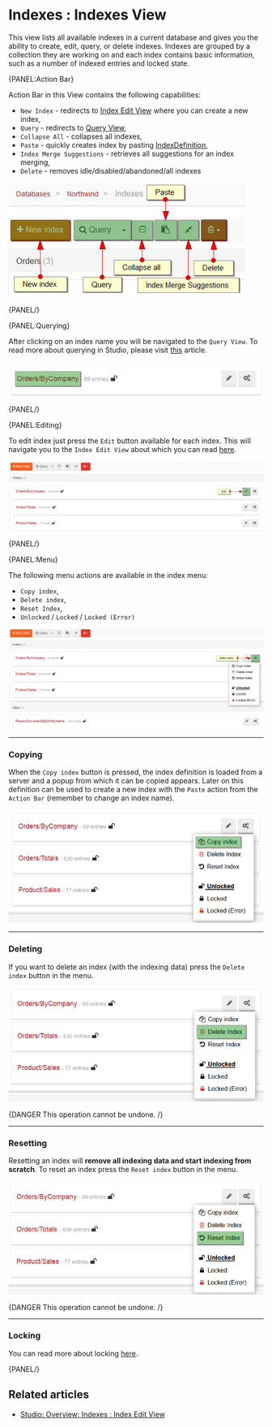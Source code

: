 # Indexes : Indexes View

This view lists all available indexes in a current database and gives you the ability to create, edit, query, or delete indexes. Indexes are grouped by a collection they are working on and each index contains basic information, such as a number of indexed entries and locked state.

{PANEL:Action Bar}

Action Bar in this View contains the following capabilities:

- `New Index` - redirects to [Index Edit View](../../../studio/overview/indexes/index-edit-view) where you can create a new index,
- `Query` - redirects to [Query View](../../../studio/overview/query/query-view),
- `Collapse All` - collapses all indexes,
- `Paste` - quickly creates index by pasting [IndexDefinition](../../../glossary/index-definition),
- `Index Merge Suggestions` - retrieves all suggestions for an index merging,
- `Delete` - removes idle/disabled/abandoned/all indexes

![Figure 0. Studio. Indexes View. Action Bar.](images/indexes-view-action-bar.png)  

{PANEL/}

{PANEL:Querying}

After clicking on an index name you will be navigated to the `Query View`. To read more about querying in Studio, please visit [this](../../../studio/overview/query/query-view) article.

![Figure 1. Studio. Indexes View. Query.](images/indexes-view-query.png)  

{PANEL/}

{PANEL:Editing}

To edit index just press the `Edit` button available for each index. This will navigate you to the `Index Edit View` about which you can read [here](../../../studio/overview/indexes/index-edit-view).

![Figure 2. Studio. Indexes View. Edit.](images/indexes-view-edit.png)  

{PANEL/}

{PANEL:Menu}


The following menu actions are available in the index menu:


- `Copy index`,
- `Delete index`,
- `Reset Index`,
- `Unlocked` / `Locked` / `Locked (Error)`

![Figure 4. Studio. Indexes View. Menu.](images/indexes-view-menu-2.png)    

<hr />

### Copying

When the `Copy index` button is pressed, the index definition is loaded from a server and a popup from which it can be copied appears. Later on this definition can be used to create a new index with the `Paste` action from  the `Action Bar` (remember to change an index name).

![Figure 5. Studio. Indexes View. Menu. Copying.](images/indexes-view-menu-copy.png)  

<hr />

### Deleting

If you want to delete an index (with the indexing data) press the `Delete index` button in the menu.

![Figure 7. Studio. Indexes View. Menu. Deleting](images/indexes-view-menu-delete.png)  

{DANGER This operation cannot be undone. /}

<hr />

### Resetting

Resetting an index will **remove all indexing data and start indexing from scratch**. To reset an index press the `Reset index` button in the menu.

![Figure 6. Studio. Indexes View. Menu. Resetting](images/indexes-view-menu-reset.png)  

{DANGER This operation cannot be undone. /}

<hr />

### Locking

You can read more about locking [here](../../../server/administration/index-administration#index-locking).

{PANEL/}

## Related articles

- [Studio: Overview: Indexes : Index Edit View](./index-edit-view)
